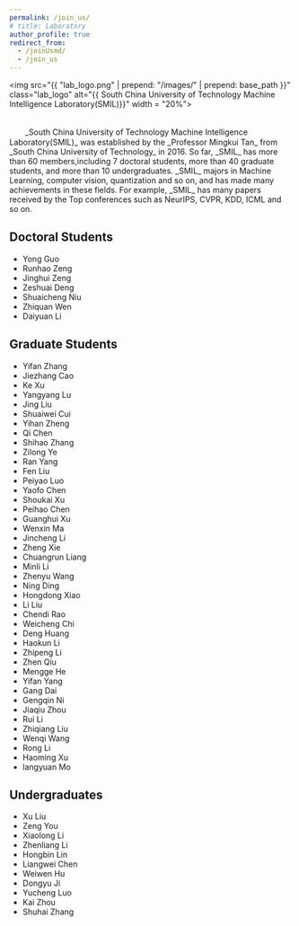 ```yaml
---
permalink: /join_us/
# title: Laboratory
author_profile: true
redirect_from: 
  - /joinUsmd/
  - /join_us
---
```


<img src="{{ "lab_logo.png" | prepend: "/images/" | prepend: base_path }}" class="lab_logo" alt="{{ South China University of Technology Machine Intelligence Laboratory(SMIL)}}" width = "20%">

<br />
　　_South China University of Technology Machine Intelligence Laboratory(SMIL)_ was established by the _Professor Mingkui Tan_ from _South China University of Technology_ in 2016. So far, _SMIL_ has more than 60 members,including 7 doctoral students, more than 40 graduate students, and more than 10 undergraduates. _SMIL_ majors in Machine Learning, computer vision, quantization and so on, and has made many achievements in these fields. For example, _SMIL_ has many papers received by the Top conferences such as NeurIPS, CVPR, KDD, ICML and so on.

Doctoral Students
--------
* Yong Guo
* Runhao Zeng
* Jinghui Zeng
* Zeshuai Deng
* Shuaicheng Niu
* Zhiquan Wen
* Daiyuan Li

Graduate Students
--------
* Yifan Zhang
* Jiezhang Cao
* Ke Xu
* Yangyang Lu
* Jing Liu
* Shuaiwei Cui
* Yihan Zheng
* Qi Chen
* Shihao Zhang
* Zilong Ye
* Ran Yang
* Fen Liu
* Peiyao Luo
* Yaofo Chen
* Shoukai Xu
* Peihao Chen
* Guanghui Xu
* Wenxin Ma
* Jincheng Li
* Zheng Xie
* Chuangrun Liang
* Minli Li
* Zhenyu Wang
* Ning Ding
* Hongdong Xiao
* Li Liu
* Chendi Rao
* Weicheng Chi
* Deng Huang
* Haokun Li
* Zhipeng Li
* Zhen Qiu
* Mengge He
* Yifan Yang
* Gang Dai
* Gengqin Ni
* Jiaqiu Zhou
* Rui Li
* Zhiqiang Liu
* Wenqi Wang
* Rong Li
* Haoming Xu
* langyuan Mo

Undergraduates
--------
* Xu Liu
* Zeng You
* Xiaolong Li
* Zhenliang Li
* Hongbin Lin
* Liangwei Chen
* Weiwen Hu
* Dongyu Ji
* Yucheng Luo
* Kai Zhou
* Shuhai Zhang
